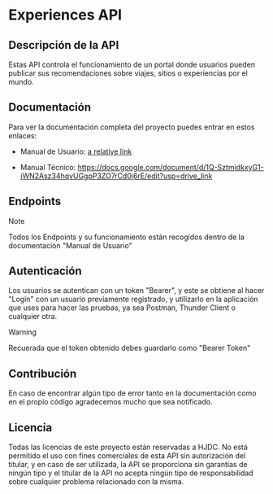 # Experiences API
## Descripción de la API

Estas API controla el funcionamiento de un portal donde usuarios pueden publicar sus recomendaciones sobre viajes, sitios o experiencias por el mundo.

## Documentación

Para ver la documentación completa del proyecto puedes entrar en estos enlaces:

  - Manual de Usuario: [a relative link](ExperiencesAPI-Manual_de_usuario.pdf)

  - Manual Técnico: https://docs.google.com/document/d/1Q-SztmidkxyG1-jWN2Asz34hqvUGgpP3ZO7rCd0j6rE/edit?usp=drive_link

## Endpoints 

> [!NOTE]
> Todos los Endpoints y su funcionamiento están recogidos dentro de la documentación "Manual de Usuario"

## Autenticación

Los usuarios se autentican con un token "Bearer", y este se obtiene al hacer "Login" con un usuario previamente registrado, y utilizarlo en la aplicación que uses para hacer las pruebas, ya sea Postman, Thunder Client o cualquier otra.

> [!WARNING]
> Recuerada que el token obtenido debes guardarlo como "Bearer Token"

## Contribución

En caso de encontrar algún tipo de error tanto en la documentación como en el propio código agradecemos mucho que sea notificado.

## Licencia

Todas las licencias de este proyecto están reservadas a HJDC. No está permitido el uso con fines comerciales de esta API sin autorización del titular, y en caso de ser utilizada, la API se proporciona sin garantías de ningún tipo y el titular de la API no acepta ningún tipo de responsabilidad sobre cualquier problema relacionado con la misma.

